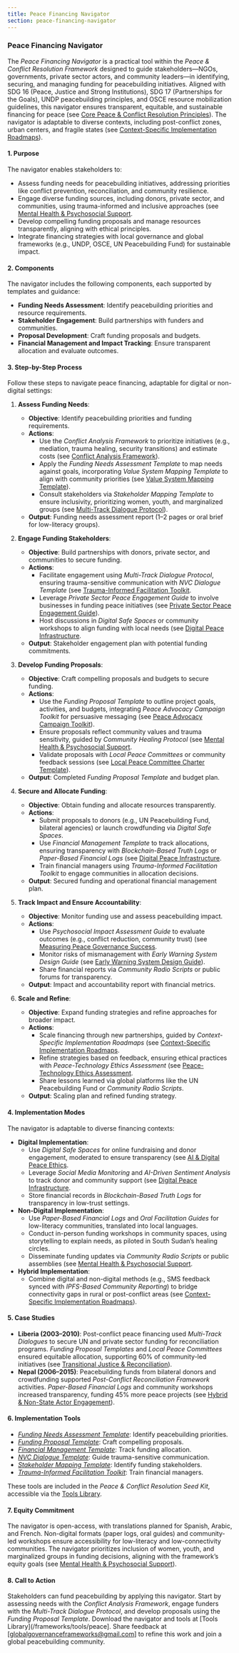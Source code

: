 ```yaml
---
title: Peace Financing Navigator
section: peace-financing-navigator
---
```


### Peace Financing Navigator

The *Peace Financing Navigator* is a practical tool within the *Peace & Conflict Resolution Framework* designed to guide stakeholders—NGOs, governments, private sector actors, and community leaders—in identifying, securing, and managing funding for peacebuilding initiatives. Aligned with SDG 16 (Peace, Justice and Strong Institutions), SDG 17 (Partnerships for the Goals), UNDP peacebuilding principles, and OSCE resource mobilization guidelines, this navigator ensures transparent, equitable, and sustainable financing for peace (see [Core Peace & Conflict Resolution Principles](/frameworks/docs/implementation/peace#core-principles)). The navigator is adaptable to diverse contexts, including post-conflict zones, urban centers, and fragile states (see [Context-Specific Implementation Roadmaps](/frameworks/docs/implementation/peace#context-specific-roadmaps)).

#### 1. Purpose
The navigator enables stakeholders to:
- Assess funding needs for peacebuilding initiatives, addressing priorities like conflict prevention, reconciliation, and community resilience.
- Engage diverse funding sources, including donors, private sector, and communities, using trauma-informed and inclusive approaches (see [Mental Health & Psychosocial Support](/frameworks/docs/implementation/peace#mental-health]).
- Develop compelling funding proposals and manage resources transparently, aligning with ethical principles.
- Integrate financing strategies with local governance and global frameworks (e.g., UNDP, OSCE, UN Peacebuilding Fund) for sustainable impact.

#### 2. Components
The navigator includes the following components, each supported by templates and guidance:
- **Funding Needs Assessment**: Identify peacebuilding priorities and resource requirements.
- **Stakeholder Engagement**: Build partnerships with funders and communities.
- **Proposal Development**: Craft funding proposals and budgets.
- **Financial Management and Impact Tracking**: Ensure transparent allocation and evaluate outcomes.

#### 3. Step-by-Step Process
Follow these steps to navigate peace financing, adaptable for digital or non-digital settings:

1. **Assess Funding Needs**:
   - **Objective**: Identify peacebuilding priorities and funding requirements.
   - **Actions**:
     - Use the *Conflict Analysis Framework* to prioritize initiatives (e.g., mediation, trauma healing, security transitions) and estimate costs (see [Conflict Analysis Framework](/frameworks/docs/implementation/peace#conflict-analysis-framework)).
     - Apply the *Funding Needs Assessment Template* to map needs against goals, incorporating *Value System Mapping Template* to align with community priorities (see [Value System Mapping Template](/frameworks/docs/implementation/peace#value-system-mapping-template)).
     - Consult stakeholders via *Stakeholder Mapping Template* to ensure inclusivity, prioritizing women, youth, and marginalized groups (see [Multi-Track Dialogue Protocol](/frameworks/docs/implementation/peace#multi-track-dialogue-protocol)).
   - **Output**: Funding needs assessment report (1–2 pages or oral brief for low-literacy groups).

2. **Engage Funding Stakeholders**:
   - **Objective**: Build partnerships with donors, private sector, and communities to secure funding.
   - **Actions**:
     - Facilitate engagement using *Multi-Track Dialogue Protocol*, ensuring trauma-sensitive communication with *NVC Dialogue Template* (see [Trauma-Informed Facilitation Toolkit](/frameworks/docs/implementation/peace#trauma-informed-toolkit]).
     - Leverage *Private Sector Peace Engagement Guide* to involve businesses in funding peace initiatives (see [Private Sector Peace Engagement Guide](/frameworks/docs/implementation/peace#private-sector-peace-engagement-guide)).
     - Host discussions in *Digital Safe Spaces* or community workshops to align funding with local needs (see [Digital Peace Infrastructure](/frameworks/docs/implementation/peace#digital-infrastructure]).
   - **Output**: Stakeholder engagement plan with potential funding commitments.

3. **Develop Funding Proposals**:
   - **Objective**: Craft compelling proposals and budgets to secure funding.
   - **Actions**:
     - Use the *Funding Proposal Template* to outline project goals, activities, and budgets, integrating *Peace Advocacy Campaign Toolkit* for persuasive messaging (see [Peace Advocacy Campaign Toolkit](/frameworks/docs/implementation/peace#peace-advocacy-campaign-toolkit)).
     - Ensure proposals reflect community values and trauma sensitivity, guided by *Community Healing Protocol* (see [Mental Health & Psychosocial Support](/frameworks/docs/implementation/peace#mental-health]).
     - Validate proposals with *Local Peace Committees* or community feedback sessions (see [Local Peace Committee Charter Template](/frameworks/docs/implementation/peace#local-peace-committee-charter-template)).
   - **Output**: Completed *Funding Proposal Template* and budget plan.

4. **Secure and Allocate Funding**:
   - **Objective**: Obtain funding and allocate resources transparently.
   - **Actions**:
     - Submit proposals to donors (e.g., UN Peacebuilding Fund, bilateral agencies) or launch crowdfunding via *Digital Safe Spaces*.
     - Use *Financial Management Template* to track allocations, ensuring transparency with *Blockchain-Based Truth Logs* or *Paper-Based Financial Logs* (see [Digital Peace Infrastructure](/frameworks/docs/implementation/peace#digital-infrastructure]).
     - Train financial managers using *Trauma-Informed Facilitation Toolkit* to engage communities in allocation decisions.
   - **Output**: Secured funding and operational financial management plan.

5. **Track Impact and Ensure Accountability**:
   - **Objective**: Monitor funding use and assess peacebuilding impact.
   - **Actions**:
     - Use *Psychosocial Impact Assessment Guide* to evaluate outcomes (e.g., conflict reduction, community trust) (see [Measuring Peace Governance Success](/frameworks/docs/implementation/peace#measuring-success]).
     - Monitor risks of mismanagement with *Early Warning System Design Guide* (see [Early Warning System Design Guide](/frameworks/docs/implementation/peace#early-warning-system-design-guide)).
     - Share financial reports via *Community Radio Scripts* or public forums for transparency.
   - **Output**: Impact and accountability report with financial metrics.

6. **Scale and Refine**:
   - **Objective**: Expand funding strategies and refine approaches for broader impact.
   - **Actions**:
     - Scale financing through new partnerships, guided by *Context-Specific Implementation Roadmaps* (see [Context-Specific Implementation Roadmaps](/frameworks/docs/implementation/peace#context-specific-roadmaps]).
     - Refine strategies based on feedback, ensuring ethical practices with *Peace-Technology Ethics Assessment* (see [Peace-Technology Ethics Assessment](/frameworks/docs/implementation/peace#peace-technology-ethics-assessment]).
     - Share lessons learned via global platforms like the UN Peacebuilding Fund or *Community Radio Scripts*.
   - **Output**: Scaling plan and refined funding strategy.

#### 4. Implementation Modes
The navigator is adaptable to diverse financing contexts:
- **Digital Implementation**:
  - Use *Digital Safe Spaces* for online fundraising and donor engagement, moderated to ensure transparency (see [AI & Digital Peace Ethics](/frameworks/docs/implementation/peace#ai-ethics]).
  - Leverage *Social Media Monitoring* and *AI-Driven Sentiment Analysis* to track donor and community support (see [Digital Peace Infrastructure](/frameworks/docs/implementation/peace#digital-infrastructure]).
  - Store financial records in *Blockchain-Based Truth Logs* for transparency in low-trust settings.
- **Non-Digital Implementation**:
  - Use *Paper-Based Financial Logs* and *Oral Facilitation Guides* for low-literacy communities, translated into local languages.
  - Conduct in-person funding workshops in community spaces, using storytelling to explain needs, as piloted in South Sudan’s healing circles.
  - Disseminate funding updates via *Community Radio Scripts* or public assemblies (see [Mental Health & Psychosocial Support](/frameworks/docs/implementation/peace#mental-health]).
- **Hybrid Implementation**:
  - Combine digital and non-digital methods (e.g., SMS feedback synced with *IPFS-Based Community Reporting*) to bridge connectivity gaps in rural or post-conflict areas (see [Context-Specific Implementation Roadmaps](/frameworks/docs/implementation/peace#context-specific-roadmaps)).

#### 5. Case Studies
- **Liberia (2003–2010)**: Post-conflict peace financing used *Multi-Track Dialogues* to secure UN and private sector funding for reconciliation programs. *Funding Proposal Templates* and *Local Peace Committees* ensured equitable allocation, supporting 60% of community-led initiatives (see [Transitional Justice & Reconciliation](/frameworks/docs/implementation/peace#transitional-justice)).
- **Nepal (2006–2015)**: Peacebuilding funds from bilateral donors and crowdfunding supported *Post-Conflict Reconciliation Framework* activities. *Paper-Based Financial Logs* and community workshops increased transparency, funding 45% more peace projects (see [Hybrid & Non-State Actor Engagement](/frameworks/docs/implementation/peace#non-state-actors)).

#### 6. Implementation Tools
- *[Funding Needs Assessment Template](/frameworks/tools/peace/funding-needs-assessment-template-en.pdf)*: Identify peacebuilding priorities.
- *[Funding Proposal Template](/frameworks/tools/peace/funding-proposal-template-en.pdf)*: Craft compelling proposals.
- *[Financial Management Template](/frameworks/tools/peace/financial-management-template-en.pdf)*: Track funding allocation.
- *[NVC Dialogue Template](/frameworks/tools/peace/nvc-dialogue-template-en.pdf)*: Guide trauma-sensitive communication.
- *[Stakeholder Mapping Template](/frameworks/tools/peace/stakeholder-mapping-template-en.pdf)*: Identify funding stakeholders.
- *[Trauma-Informed Facilitation Toolkit](/frameworks/tools/peace/trauma-informed-toolkit-en.pdf)*: Train financial managers.

These tools are included in the *Peace & Conflict Resolution Seed Kit*, accessible via the [Tools Library](/frameworks/tools/peace).

#### 7. Equity Commitment
The navigator is open-access, with translations planned for Spanish, Arabic, and French. Non-digital formats (paper logs, oral guides) and community-led workshops ensure accessibility for low-literacy and low-connectivity communities. The navigator prioritizes inclusion of women, youth, and marginalized groups in funding decisions, aligning with the framework’s equity goals (see [Mental Health & Psychosocial Support](/frameworks/docs/implementation/peace#mental-health)).

#### 8. Call to Action
Stakeholders can fund peacebuilding by applying this navigator. Start by assessing needs with the *Conflict Analysis Framework*, engage funders with the *Multi-Track Dialogue Protocol*, and develop proposals using the *Funding Proposal Template*. Download the navigator and tools at [Tools Library](/frameworks/tools/peace]. Share feedback at [globalgovernanceframeworks@gmail.com] to refine this work and join a global peacebuilding community.